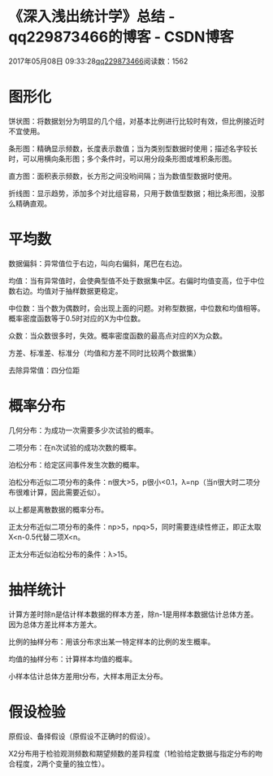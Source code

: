 # 《深入浅出统计学》总结 - qq229873466的博客 - CSDN博客

2017年05月08日 09:33:28[qq229873466](https://me.csdn.net/qq229873466)阅读数：1562


# 图形化

饼状图：将数据划分为明显的几个组，对基本比例进行比较时有效，但比例接近时不宜使用。

条形图：精确显示频数，长度表示数值；当为类别型数据时使用；描述名字较长时，可以用横向条形图；多个条件时，可以用分段条形图或堆积条形图。

直方图：面积表示频数，长方形之间没哟间隔；当为数值型数据时使用。

折线图：显示趋势，添加多个对比组容易，只用于数值型数据；相比条形图，没那么精确直观。

# 平均数

数据偏斜：异常值位于右边，叫向右偏斜，尾巴在右边。

均值：当有异常值时，会使典型值不处于数据集中区。右偏时均值变高，位于中位数右边。均值对于抽样数据更稳定。

中位数：当个数为偶数时，会出现上面的问题。对称型数据，中位数和均值相等。概率密度函数等于0.5时对应的X为中位数。

众数：当众数很多时，失效。概率密度函数的最高点对应的X为众数。

方差、标准差、标准分（均值和方差不同时比较两个数据集）

去除异常值：四分位距

# 概率分布

几何分布：为成功一次需要多少次试验的概率。

二项分布：在n次试验的成功次数的概率。

泊松分布：给定区间事件发生次数的概率。

泊松分布近似二项分布的条件：n很大>5，p很小<0.1，λ=np（当n很大时二项分布很难计算，因此需要近似）。

以上都是离散数据的概率分布。

正太分布近似二项分布的条件：np>5，npq>5，同时需要连续性修正，即正太取X<n-0.5代替二项X<n。

正太分布近似泊松分布的条件：λ>15。

# 抽样统计

计算方差时除n是估计样本数据的样本方差，除n-1是用样本数据估计总体方差。因为总体方差比样本方差大。

比例的抽样分布：用该分布求出某一特定样本的比例的发生概率。

均值的抽样分布：计算样本均值的概率。

小样本估计总体方差用t分布，大样本用正太分布。

# 假设检验

原假设、备择假设（原假设不正确时的假设）。

X2分布用于检验观测频数和期望频数的差异程度（1检验给定数据与指定分布的吻合程度，2两个变量的独立性）。

